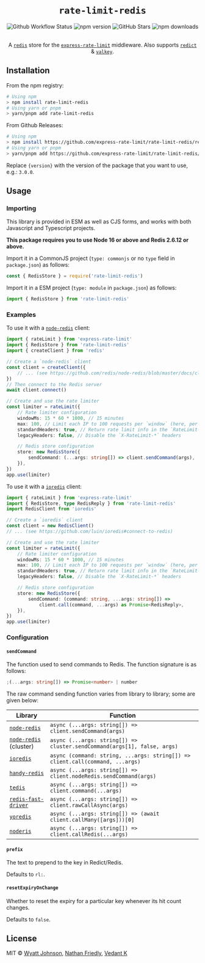 # <div align="center"> `rate-limit-redis` </div>

<div align="center">
	<img alt="Github Workflow Status" src="https://github.com/express-rate-limit/rate-limit-redis/actions/workflows/ci.yaml/badge.svg"/>
	<img alt="npm version" src="https://img.shields.io/npm/v/rate-limit-redis.svg"/>
	<img alt="GitHub Stars" src="https://img.shields.io/github/stars/express-rate-limit/rate-limit-redis"/>
	<img alt="npm downloads" src="https://img.shields.io/npm/dm/rate-limit-redis"/>
</div>

<br>

<div align="center">

A [`redis`](https://github.com/redis/redis) store for the
[`express-rate-limit`](https://github.com/nfriedly/express-rate-limit)
middleware. Also supports [`redict`](https://redict.io/) &
[`valkey`](https://valkey.io/).

</div>

## Installation

From the npm registry:

```sh
# Using npm
> npm install rate-limit-redis
# Using yarn or pnpm
> yarn/pnpm add rate-limit-redis
```

From Github Releases:

```sh
# Using npm
> npm install https://github.com/express-rate-limit/rate-limit-redis/releases/download/v{version}/rate-limit-redis.tgz
# Using yarn or pnpm
> yarn/pnpm add https://github.com/express-rate-limit/rate-limit-redis/releases/download/v{version}/rate-limit-redis.tgz
```

Replace `{version}` with the version of the package that you want to use, e.g.:
`3.0.0`.

## Usage

### Importing

This library is provided in ESM as well as CJS forms, and works with both
Javascript and Typescript projects.

**This package requires you to use Node 16 or above and Redis 2.6.12 or above.**

Import it in a CommonJS project (`type: commonjs` or no `type` field in
`package.json`) as follows:

```ts
const { RedisStore } = require('rate-limit-redis')
```

Import it in a ESM project (`type: module` in `package.json`) as follows:

```ts
import { RedisStore } from 'rate-limit-redis'
```

### Examples

To use it with a [`node-redis`](https://github.com/redis/node-redis) client:

```ts
import { rateLimit } from 'express-rate-limit'
import { RedisStore } from 'rate-limit-redis'
import { createClient } from 'redis'

// Create a `node-redis` client
const client = createClient({
	// ... (see https://github.com/redis/node-redis/blob/master/docs/client-configuration.md)
})
// Then connect to the Redis server
await client.connect()

// Create and use the rate limiter
const limiter = rateLimit({
	// Rate limiter configuration
	windowMs: 15 * 60 * 1000, // 15 minutes
	max: 100, // Limit each IP to 100 requests per `window` (here, per 15 minutes)
	standardHeaders: true, // Return rate limit info in the `RateLimit-*` headers
	legacyHeaders: false, // Disable the `X-RateLimit-*` headers

	// Redis store configuration
	store: new RedisStore({
		sendCommand: (...args: string[]) => client.sendCommand(args),
	}),
})
app.use(limiter)
```

To use it with a [`ioredis`](https://github.com/luin/ioredis) client:

```ts
import { rateLimit } from 'express-rate-limit'
import { RedisStore, type RedisReply } from 'rate-limit-redis'
import RedisClient from 'ioredis'

// Create a `ioredis` client
const client = new RedisClient()
// ... (see https://github.com/luin/ioredis#connect-to-redis)

// Create and use the rate limiter
const limiter = rateLimit({
	// Rate limiter configuration
	windowMs: 15 * 60 * 1000, // 15 minutes
	max: 100, // Limit each IP to 100 requests per `window` (here, per 15 minutes)
	standardHeaders: true, // Return rate limit info in the `RateLimit-*` headers
	legacyHeaders: false, // Disable the `X-RateLimit-*` headers

	// Redis store configuration
	store: new RedisStore({
		sendCommand: (command: string, ...args: string[]) =>
			client.call(command, ...args) as Promise<RedisReply>,
	}),
})
app.use(limiter)
```

### Configuration

#### `sendCommand`

The function used to send commands to Redis. The function signature is as
follows:

```ts
;(...args: string[]) => Promise<number> | number
```

The raw command sending function varies from library to library; some are given
below:

| Library                                                            | Function                                                                      |
| ------------------------------------------------------------------ | ----------------------------------------------------------------------------- |
| [`node-redis`](https://github.com/redis/node-redis)                | `async (...args: string[]) => client.sendCommand(args)`                       |
| [`node-redis`](https://github.com/redis/node-redis) (cluster)      | `async (...args: string[]) => cluster.sendCommand(args[1], false, args)`      |
| [`ioredis`](https://github.com/luin/ioredis)                       | `async (command: string, ...args: string[]) => client.call(command, ...args)` |
| [`handy-redis`](https://github.com/mmkal/handy-redis)              | `async (...args: string[]) => client.nodeRedis.sendCommand(args)`             |
| [`tedis`](https://github.com/silkjs/tedis)                         | `async (...args: string[]) => client.command(...args)`                        |
| [`redis-fast-driver`](https://github.com/h0x91b/redis-fast-driver) | `async (...args: string[]) => client.rawCallAsync(args)`                      |
| [`yoredis`](https://github.com/djanowski/yoredis)                  | `async (...args: string[]) => (await client.callMany([args]))[0]`             |
| [`noderis`](https://github.com/wallneradam/noderis)                | `async (...args: string[]) => client.callRedis(...args)`                      |

#### `prefix`

The text to prepend to the key in Redict/Redis.

Defaults to `rl:`.

#### `resetExpiryOnChange`

Whether to reset the expiry for a particular key whenever its hit count changes.

Defaults to `false`.

## License

MIT © [Wyatt Johnson](https://github.com/wyattjoh),
[Nathan Friedly](https://nfriedly.com),
[Vedant K](https://github.com/gamemaker1)
